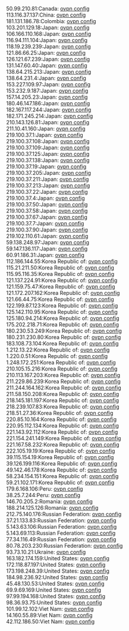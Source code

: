 50.99.210.81:Canada: [ovpn config](vpn/50_99_210_81.ovpn)  
113.116.37.137:China: [ovpn config](vpn/113_116_37_137.ovpn)  
181.131.186.78:Colombia: [ovpn config](vpn/181_131_186_78.ovpn)  
103.201.129.18:Japan: [ovpn config](vpn/103_201_129_18.ovpn)  
106.166.110.168:Japan: [ovpn config](vpn/106_166_110_168.ovpn)  
116.94.111.104:Japan: [ovpn config](vpn/116_94_111_104.ovpn)  
118.19.239.239:Japan: [ovpn config](vpn/118_19_239_239.ovpn)  
121.86.66.25:Japan: [ovpn config](vpn/121_86_66_25.ovpn)  
126.121.67.239:Japan: [ovpn config](vpn/126_121_67_239.ovpn)  
131.147.60.40:Japan: [ovpn config](vpn/131_147_60_40.ovpn)  
138.64.215.213:Japan: [ovpn config](vpn/138_64_215_213.ovpn)  
138.64.231.4:Japan: [ovpn config](vpn/138_64_231_4.ovpn)  
153.227.109.97:Japan: [ovpn config](vpn/153_227_109_97.ovpn)  
153.232.9.187:Japan: [ovpn config](vpn/153_232_9_187.ovpn)  
157.14.205.23:Japan: [ovpn config](vpn/157_14_205_23.ovpn)  
180.46.147.186:Japan: [ovpn config](vpn/180_46_147_186.ovpn)  
182.167.117.244:Japan: [ovpn config](vpn/182_167_117_244.ovpn)  
182.171.245.214:Japan: [ovpn config](vpn/182_171_245_214.ovpn)  
210.143.126.81:Japan: [ovpn config](vpn/210_143_126_81.ovpn)  
211.10.41.160:Japan: [ovpn config](vpn/211_10_41_160.ovpn)  
219.100.37.1:Japan: [ovpn config](vpn/219_100_37_1.ovpn)  
219.100.37.108:Japan: [ovpn config](vpn/219_100_37_108.ovpn)  
219.100.37.109:Japan: [ovpn config](vpn/219_100_37_109.ovpn)  
219.100.37.125:Japan: [ovpn config](vpn/219_100_37_125.ovpn)  
219.100.37.138:Japan: [ovpn config](vpn/219_100_37_138.ovpn)  
219.100.37.19:Japan: [ovpn config](vpn/219_100_37_19.ovpn)  
219.100.37.205:Japan: [ovpn config](vpn/219_100_37_205.ovpn)  
219.100.37.211:Japan: [ovpn config](vpn/219_100_37_211.ovpn)  
219.100.37.213:Japan: [ovpn config](vpn/219_100_37_213.ovpn)  
219.100.37.22:Japan: [ovpn config](vpn/219_100_37_22.ovpn)  
219.100.37.4:Japan: [ovpn config](vpn/219_100_37_4.ovpn)  
219.100.37.50:Japan: [ovpn config](vpn/219_100_37_50.ovpn)  
219.100.37.58:Japan: [ovpn config](vpn/219_100_37_58.ovpn)  
219.100.37.67:Japan: [ovpn config](vpn/219_100_37_67.ovpn)  
219.100.37.7:Japan: [ovpn config](vpn/219_100_37_7.ovpn)  
219.100.37.90:Japan: [ovpn config](vpn/219_100_37_90.ovpn)  
219.102.110.61:Japan: [ovpn config](vpn/219_102_110_61.ovpn)  
59.138.248.97:Japan: [ovpn config](vpn/59_138_248_97.ovpn)  
59.147.136.117:Japan: [ovpn config](vpn/59_147_136_117.ovpn)  
60.91.186.31:Japan: [ovpn config](vpn/60_91_186_31.ovpn)  
112.186.144.55:Korea Republic of: [ovpn config](vpn/112_186_144_55.ovpn)  
115.21.211.50:Korea Republic of: [ovpn config](vpn/115_21_211_50.ovpn)  
115.95.116.35:Korea Republic of: [ovpn config](vpn/115_95_116_35.ovpn)  
121.137.224.91:Korea Republic of: [ovpn config](vpn/121_137_224_91.ovpn)  
121.159.75.47:Korea Republic of: [ovpn config](vpn/121_159_75_47.ovpn)  
121.172.207.162:Korea Republic of: [ovpn config](vpn/121_172_207_162.ovpn)  
121.66.44.75:Korea Republic of: [ovpn config](vpn/121_66_44_75.ovpn)  
122.199.87.123:Korea Republic of: [ovpn config](vpn/122_199_87_123.ovpn)  
125.142.110.95:Korea Republic of: [ovpn config](vpn/125_142_110_95.ovpn)  
125.180.94.214:Korea Republic of: [ovpn config](vpn/125_180_94_214.ovpn)  
175.202.218.71:Korea Republic of: [ovpn config](vpn/175_202_218_71.ovpn)  
180.230.53.249:Korea Republic of: [ovpn config](vpn/180_230_53_249.ovpn)  
180.231.230.80:Korea Republic of: [ovpn config](vpn/180_231_230_80.ovpn)  
183.108.73.104:Korea Republic of: [ovpn config](vpn/183_108_73_104.ovpn)  
1.212.13.22:Korea Republic of: [ovpn config](vpn/1_212_13_22.ovpn)  
1.220.0.51:Korea Republic of: [ovpn config](vpn/1_220_0_51.ovpn)  
1.248.172.251:Korea Republic of: [ovpn config](vpn/1_248_172_251.ovpn)  
210.105.15.216:Korea Republic of: [ovpn config](vpn/210_105_15_216.ovpn)  
210.113.167.203:Korea Republic of: [ovpn config](vpn/210_113_167_203.ovpn)  
211.229.86.239:Korea Republic of: [ovpn config](vpn/211_229_86_239.ovpn)  
211.244.164.162:Korea Republic of: [ovpn config](vpn/211_244_164_162.ovpn)  
211.58.150.208:Korea Republic of: [ovpn config](vpn/211_58_150_208.ovpn)  
218.145.181.197:Korea Republic of: [ovpn config](vpn/218_145_181_197.ovpn)  
218.239.107.83:Korea Republic of: [ovpn config](vpn/218_239_107_83.ovpn)  
218.51.27.36:Korea Republic of: [ovpn config](vpn/218_51_27_36.ovpn)  
220.85.10.164:Korea Republic of: [ovpn config](vpn/220_85_10_164.ovpn)  
220.95.112.134:Korea Republic of: [ovpn config](vpn/220_95_112_134.ovpn)  
221.143.92.112:Korea Republic of: [ovpn config](vpn/221_143_92_112.ovpn)  
221.154.241.149:Korea Republic of: [ovpn config](vpn/221_154_241_149.ovpn)  
221.167.58.232:Korea Republic of: [ovpn config](vpn/221_167_58_232.ovpn)  
222.105.19.19:Korea Republic of: [ovpn config](vpn/222_105_19_19.ovpn)  
39.115.154.19:Korea Republic of: [ovpn config](vpn/39_115_154_19.ovpn)  
39.126.199.116:Korea Republic of: [ovpn config](vpn/39_126_199_116.ovpn)  
49.142.46.178:Korea Republic of: [ovpn config](vpn/49_142_46_178.ovpn)  
58.234.154.151:Korea Republic of: [ovpn config](vpn/58_234_154_151.ovpn)  
59.21.102.171:Korea Republic of: [ovpn config](vpn/59_21_102_171.ovpn)  
179.6.168.106:Peru: [ovpn config](vpn/179_6_168_106.ovpn)  
38.25.7.244:Peru: [ovpn config](vpn/38_25_7_244.ovpn)  
146.70.205.2:Romania: [ovpn config](vpn/146_70_205_2.ovpn)  
188.214.125.126:Romania: [ovpn config](vpn/188_214_125_126.ovpn)  
212.75.140.176:Russian Federation: [ovpn config](vpn/212_75_140_176.ovpn)  
37.21.133.83:Russian Federation: [ovpn config](vpn/37_21_133_83.ovpn)  
5.143.63.106:Russian Federation: [ovpn config](vpn/5_143_63_106.ovpn)  
5.143.69.113:Russian Federation: [ovpn config](vpn/5_143_69_113.ovpn)  
77.34.116.49:Russian Federation: [ovpn config](vpn/77_34_116_49.ovpn)  
80.78.203.230:Russian Federation: [ovpn config](vpn/80_78_203_230.ovpn)  
93.73.10.21:Ukraine: [ovpn config](vpn/93_73_10_21.ovpn)  
163.182.174.159:United States: [ovpn config](vpn/163_182_174_159.ovpn)  
172.118.87.197:United States: [ovpn config](vpn/172_118_87_197.ovpn)  
173.198.248.39:United States: [ovpn config](vpn/173_198_248_39.ovpn)  
184.98.236.92:United States: [ovpn config](vpn/184_98_236_92.ovpn)  
45.48.130.53:United States: [ovpn config](vpn/45_48_130_53.ovpn)  
69.9.69.169:United States: [ovpn config](vpn/69_9_69_169.ovpn)  
97.99.194.168:United States: [ovpn config](vpn/97_99_194_168.ovpn)  
98.36.93.75:United States: [ovpn config](vpn/98_36_93_75.ovpn)  
101.99.12.102:Viet Nam: [ovpn config](vpn/101_99_12_102.ovpn)  
14.160.55.89:Viet Nam: [ovpn config](vpn/14_160_55_89.ovpn)  
42.112.186.50:Viet Nam: [ovpn config](vpn/42_112_186_50.ovpn)  
